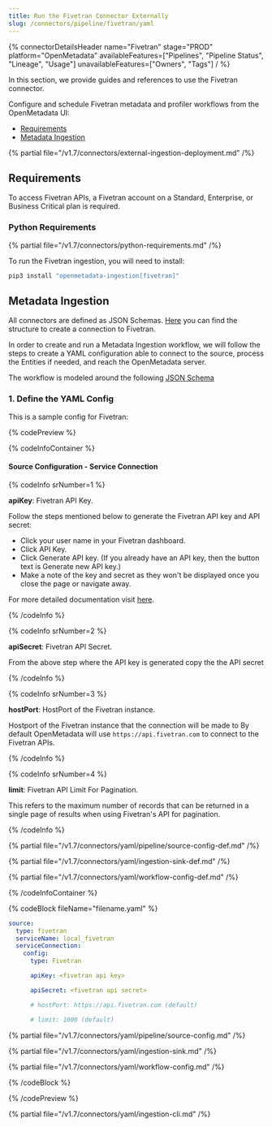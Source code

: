 ```yaml
---
title: Run the Fivetran Connector Externally
slug: /connectors/pipeline/fivetran/yaml
---
```


{% connectorDetailsHeader
name="Fivetran"
stage="PROD"
platform="OpenMetadata"
availableFeatures=["Pipelines", "Pipeline Status", "Lineage", "Usage"]
unavailableFeatures=["Owners", "Tags"]
/ %}

In this section, we provide guides and references to use the Fivetran connector.

Configure and schedule Fivetran metadata and profiler workflows from the OpenMetadata UI:

- [Requirements](#requirements)
- [Metadata Ingestion](#metadata-ingestion)

{% partial file="/v1.7/connectors/external-ingestion-deployment.md" /%}

## Requirements

To access Fivetran APIs, a Fivetran account on a Standard, Enterprise, or Business Critical plan is required.

### Python Requirements

{% partial file="/v1.7/connectors/python-requirements.md" /%}

To run the Fivetran ingestion, you will need to install:

```bash
pip3 install "openmetadata-ingestion[fivetran]"
```

## Metadata Ingestion

All connectors are defined as JSON Schemas.
[Here](https://github.com/open-metadata/OpenMetadata/blob/main/openmetadata-spec/src/main/resources/json/schema/entity/services/connections/pipeline/fivetranConnection.json)
you can find the structure to create a connection to Fivetran.

In order to create and run a Metadata Ingestion workflow, we will follow
the steps to create a YAML configuration able to connect to the source,
process the Entities if needed, and reach the OpenMetadata server.

The workflow is modeled around the following
[JSON Schema](https://github.com/open-metadata/OpenMetadata/blob/main/openmetadata-spec/src/main/resources/json/schema/metadataIngestion/workflow.json)

### 1. Define the YAML Config

This is a sample config for Fivetran:

{% codePreview %}

{% codeInfoContainer %}

#### Source Configuration - Service Connection

{% codeInfo srNumber=1 %}

**apiKey**: Fivetran API Key.

Follow the steps mentioned below to generate the Fivetran API key and API secret:
- Click your user name in your Fivetran dashboard.
- Click API Key.
- Click Generate API key. (If you already have an API key, then the button text is Generate new API key.)
- Make a note of the key and secret as they won't be displayed once you close the page or navigate away.

For more detailed documentation visit [here](https://fivetran.com/docs/rest-api/getting-started).

{% /codeInfo %}

{% codeInfo srNumber=2 %}

**apiSecret**: Fivetran API Secret.

From the above step where the API key is generated copy the the API secret

{% /codeInfo %}

{% codeInfo srNumber=3 %}

**hostPort**: HostPort of the Fivetran instance.

Hostport of the Fivetran instance that the connection will be made to
By default OpenMetadata will use `https://api.fivetran.com` to connect to the Fivetran APIs.

{% /codeInfo %}

{% codeInfo srNumber=4 %}

**limit**: Fivetran API Limit For Pagination.

This refers to the maximum number of records that can be returned in a single page of results when using Fivetran's API for pagination.

{% /codeInfo %}


{% partial file="/v1.7/connectors/yaml/pipeline/source-config-def.md" /%}

{% partial file="/v1.7/connectors/yaml/ingestion-sink-def.md" /%}

{% partial file="/v1.7/connectors/yaml/workflow-config-def.md" /%}

{% /codeInfoContainer %}

{% codeBlock fileName="filename.yaml" %}

```yaml {% isCodeBlock=true %}
source:
  type: fivetran
  serviceName: local_fivetran
  serviceConnection:
    config:
      type: Fivetran
```
```yaml {% srNumber=1 %}
      apiKey: <fivetran api key>
```
```yaml {% srNumber=2 %}
      apiSecret: <fivetran api secret>
```
```yaml {% srNumber=3 %}
      # hostPort: https://api.fivetran.com (default)
```
```yaml {% srNumber=4 %}
      # limit: 1000 (default)
```

{% partial file="/v1.7/connectors/yaml/pipeline/source-config.md" /%}

{% partial file="/v1.7/connectors/yaml/ingestion-sink.md" /%}

{% partial file="/v1.7/connectors/yaml/workflow-config.md" /%}

{% /codeBlock %}

{% /codePreview %}

{% partial file="/v1.7/connectors/yaml/ingestion-cli.md" /%}
